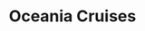---
title: Oceania Cruises
class: oceania-cruises
price: 1059
info: Free Drinks & WIFI
cruise-url: http://www.planetcruise.co.uk/holidaysearch/promotion?promotionid=161&referrersiteid=970
---